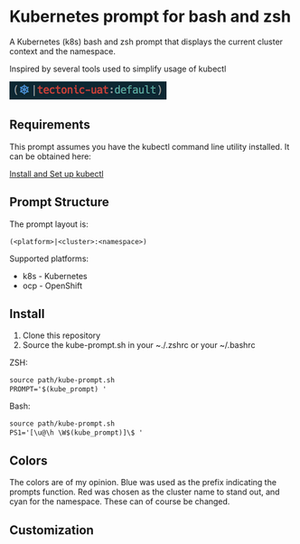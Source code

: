 Kubernetes prompt for bash and zsh
==================================

A Kubernetes (k8s) bash and zsh prompt that displays the current cluster
context and the namespace.

Inspired by several tools used to simplify usage of kubectl

![prompt](img/screenshot2.png)

## Requirements

This prompt assumes you have the kubectl command line utility installed.  It
can be obtained here:

[Install and Set up kubectl](https://kubernetes.io/docs/tasks/tools/install-kubectl/)

## Prompt Structure

The prompt layout is:

```
(<platform>|<cluster>:<namespace>)
```

Supported platforms:
* k8s - Kubernetes
* ocp - OpenShift

## Install

1. Clone this repository
2. Source the kube-prompt.sh in your ~./.zshrc or your ~/.bashrc

ZSH:
```
source path/kube-prompt.sh
PROMPT='$(kube_prompt) '
```

Bash:
```
source path/kube-prompt.sh
PS1='[\u@\h \W$(kube_prompt)]\$ '
```

## Colors

The colors are of my opinion.  Blue was used as the prefix indicating the
prompts function.  Red was chosen as the cluster name to stand out, and cyan
for the namespace.  These can of course be changed.

## Customization
